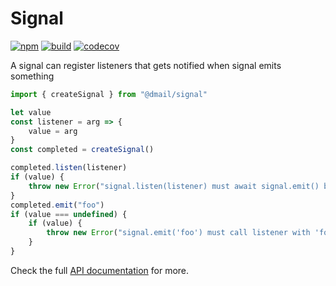 # Signal

[![npm](https://badge.fury.io/js/%40dmail%2Fsignal.svg)](https://badge.fury.io/js/%40dmail%2Fsignal)
[![build](https://travis-ci.org/dmail/signal.svg?branch=master)](http://travis-ci.org/dmail/signal)
[![codecov](https://codecov.io/gh/dmail/signal/branch/master/graph/badge.svg)](https://codecov.io/gh/dmail/signal)

A signal can register listeners that gets notified when signal emits something

```javascript
import { createSignal } from "@dmail/signal"

let value
const listener = arg => {
	value = arg
}
const completed = createSignal()

completed.listen(listener)
if (value) {
	throw new Error("signal.listen(listener) must await signal.emit() before calling listener")
}
completed.emit("foo")
if (value === undefined) {
	if (value) {
		throw new Error("signal.emit('foo') must call listener with 'foo'")
	}
}
```

Check the full [API documentation](./docs/api.md) for more.
